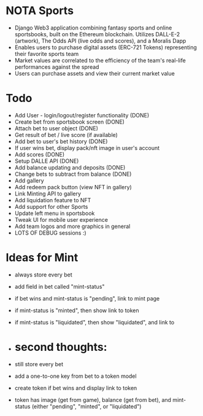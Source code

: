 # NOTA Sports
- Django Web3 application combining fantasy sports and online sportsbooks, built on the Ethereum blockchain. Utilizes DALL-E-2 (artwork), The Odds API (live odds and scores), and a Moralis Dapp
- Enables users to purchase digital assets (ERC-721 Tokens) representing their favorite sports team
- Market values are correlated to the efficiency of the team's real-life performances against the spread
- Users can purchase assets and view their current market value

# Todo
- Add User - login/logout/register functionality (DONE)
- Create bet from sportsbook screen (DONE)
- Attach bet to user object (DONE)
- Get result of bet / live score (if available)
- Add bet to user's bet history (DONE)
- If user wins bet, display pack/nft image in user's account
- Add scores (DONE)
- Setup DALLE API (DONE)
- Add balance updating and deposits (DONE)
- Change bets to subtract from balance (DONE)
- Add gallery
- Add redeem pack button (view NFT in gallery)
- Link Minting API to gallery
- Add liquidation feature to NFT
- Add support for other Sports
- Update left menu in sportsbook
- Tweak UI for mobile user experience
- Add team logos and more graphics in general
- LOTS OF DEBUG sessions :)

# Ideas for Mint
- always store every bet
- add field in bet called "mint-status"
- if bet wins and mint-status is "pending", link to mint page
- if mint-status is "minted", then show link to token
- if mint-status is "liquidated", then show "liquidated", and link to

- # second thoughts:
- still store every bet
- add a one-to-one key from bet to a token model
- create token if bet wins and display link to token
- token has image (get from game), balance (get from bet), and mint-status (either "pending", "minted", or "liquidated")
